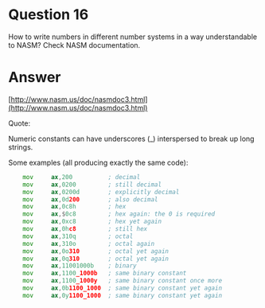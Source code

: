 
# Question 16


How to write numbers in different number systems in a way understandable to
NASM? Check NASM documentation.


# Answer




[http://www.nasm.us/doc/nasmdoc3.html](http://www.nasm.us/doc/nasmdoc3.html)

Quote:


Numeric constants can have underscores (_) interspersed to break up long strings.

Some examples (all producing exactly the same code):

```asm
    mov     ax,200          ; decimal 
    mov     ax,0200         ; still decimal 
    mov     ax,0200d        ; explicitly decimal 
    mov     ax,0d200        ; also decimal 
    mov     ax,0c8h         ; hex 
    mov     ax,$0c8         ; hex again: the 0 is required 
    mov     ax,0xc8         ; hex yet again 
    mov     ax,0hc8         ; still hex 
    mov     ax,310q         ; octal 
    mov     ax,310o         ; octal again 
    mov     ax,0o310        ; octal yet again 
    mov     ax,0q310        ; octal yet again 
    mov     ax,11001000b    ; binary 
    mov     ax,1100_1000b   ; same binary constant 
    mov     ax,1100_1000y   ; same binary constant once more 
    mov     ax,0b1100_1000  ; same binary constant yet again 
    mov     ax,0y1100_1000  ; same binary constant yet again
```





       